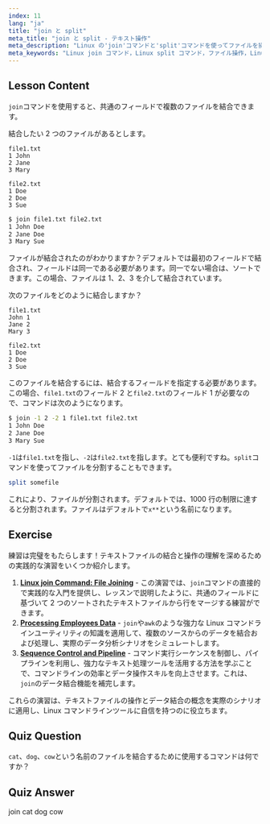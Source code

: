 ```yaml
---
index: 11
lang: "ja"
title: "join と split"
meta_title: "join と split - テキスト操作"
meta_description: "Linux の'join'コマンドと'split'コマンドを使ってファイルを操作する方法を学びましょう。共通のフィールドでファイルを結合したり、大きなファイルを効率的に分割したりする方法を理解します。実践的な例とヒントを得られます。"
meta_keywords: "Linux join コマンド，Linux split コマンド，ファイル操作，Linux チュートリアル，コマンドライン，初心者 Linux, Linux ガイド"
---
```


## Lesson Content

`join`コマンドを使用すると、共通のフィールドで複数のファイルを結合できます。

結合したい 2 つのファイルがあるとします。

```plaintext
file1.txt
1 John
2 Jane
3 Mary

file2.txt
1 Doe
2 Doe
3 Sue
```

```bash
$ join file1.txt file2.txt
1 John Doe
2 Jane Doe
3 Mary Sue
```

ファイルが結合されたのがわかりますか？デフォルトでは最初のフィールドで結合され、フィールドは同一である必要があります。同一でない場合は、ソートできます。この場合、ファイルは 1、2、3 を介して結合されています。

次のファイルをどのように結合しますか？

```plaintext
file1.txt
John 1
Jane 2
Mary 3

file2.txt
1 Doe
2 Doe
3 Sue
```

このファイルを結合するには、結合するフィールドを指定する必要があります。この場合、`file1.txt`のフィールド 2 と`file2.txt`のフィールド 1 が必要なので、コマンドは次のようになります。

```bash
$ join -1 2 -2 1 file1.txt file2.txt
1 John Doe
2 Jane Doe
3 Mary Sue
```

`-1`は`file1.txt`を指し、`-2`は`file2.txt`を指します。とても便利ですね。`split`コマンドを使ってファイルを分割することもできます。

```bash
split somefile
```

これにより、ファイルが分割されます。デフォルトでは、1000 行の制限に達すると分割されます。ファイルはデフォルトで`x**`という名前になります。

## Exercise

練習は完璧をもたらします！テキストファイルの結合と操作の理解を深めるための実践的な演習をいくつか紹介します。

1. **[Linux join Command: File Joining](https://labex.io/ja/labs/linux-linux-join-command-file-joining-219193)** - この演習では、`join`コマンドの直接的で実践的な入門を提供し、レッスンで説明したように、共通のフィールドに基づいて 2 つのソートされたテキストファイルから行をマージする練習ができます。
2. **[Processing Employees Data](https://labex.io/ja/labs/linux-processing-employees-data-388132)** - `join`や`awk`のような強力な Linux コマンドラインユーティリティの知識を適用して、複数のソースからのデータを結合および処理し、実際のデータ分析シナリオをシミュレートします。
3. **[Sequence Control and Pipeline](https://labex.io/ja/labs/linux-sequence-control-and-pipeline-17994)** - コマンド実行シーケンスを制御し、パイプラインを利用し、強力なテキスト処理ツールを活用する方法を学ぶことで、コマンドラインの効率とデータ操作スキルを向上させます。これは、`join`のデータ結合機能を補完します。

これらの演習は、テキストファイルの操作とデータ結合の概念を実際のシナリオに適用し、Linux コマンドラインツールに自信を持つのに役立ちます。

## Quiz Question

`cat`、`dog`、`cow`という名前のファイルを結合するために使用するコマンドは何ですか？

## Quiz Answer

join cat dog cow

